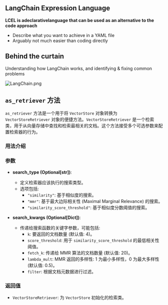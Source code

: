 ## LangChain Expression Language

**LCEL is adeclarativelanguage that can be used as an alternative to the code approach**

- Describe what you want to achieve in a YAML file
- Arguably not much easier than coding directly

## Behind the curtain

Understanding how LangChain works, and identifying & fixing common problems

![LangChain.png](HowLangChainWorks.png)

## `as_retriever` 方法

`as_retriever` 方法是一个用于将 `VectorStore` 对象转换为 `VectorStoreRetriever` 对象的便捷方法。`VectorStoreRetriever` 是一个检索类，用于从向量存储中查找和检索最相关的文档。这个方法接受多个可选参数来配置检索器的行为。

### 用法介绍

### 参数

- **search_type (Optional[str])**:

  - 定义检索器应该执行的搜索类型。
  - 选项包括:
    - `"similarity"`: 基于相似度的搜索。
    - `"mmr"`: 基于最大边际相关性 (Maximal Marginal Relevance) 的搜索。
    - `"similarity_score_threshold"`: 基于相似度分数阈值的搜索。

- **search_kwargs (Optional[Dict])**:
  - 传递给搜索函数的关键字参数，可能包括:
    - `k`: 要返回的文档数量 (默认值: 4)。
    - `score_threshold`: 用于 `similarity_score_threshold` 的最低相关性阈值。
    - `fetch_k`: 传递给 MMR 算法的文档数量 (默认值: 20)。
    - `lambda_mult`: MMR 返回的多样性: 1 为最小多样性，0 为最大多样性 (默认值: 0.5)。
    - `filter`: 根据文档元数据进行过滤。

### 返回值

- `VectorStoreRetriever`: 为 `VectorStore` 初始化的检索类。
